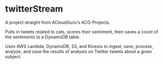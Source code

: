 # twitterStream
A project straight from ACloudGuru's ACG-Projects.

Pulls in tweets related to cats, scores their sentiment, then saves a count of the sentiments to a DynamoDB table.

Uses AWS Lambda, DynamoDB, S3, and Kinesis to ingest, save, process, analyze, and save the results of analysis on Twitter tweets about a given subject.
